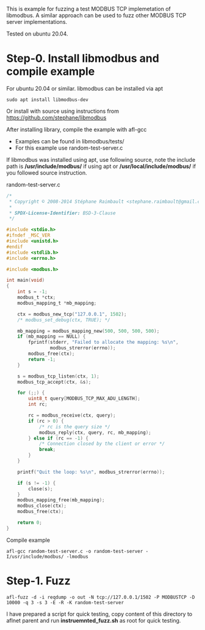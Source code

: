 This is example for fuzzing a test MODBUS TCP implemetation of libmodbus.
A similar approach can be used to fuzz other MODBUS TCP server implementations.

Tested on ubuntu 20.04.

# Step-0. Install libmodbus and compile example

For ubuntu 20.04 or similar. libmodbus can be installed via apt

```
sudo apt install libmodbus-dev
```

Or install with source using instructions from https://github.com/stephane/libmodbus

After installing library, compile the example with afl-gcc

- Examples can be found in libmodbus/tests/
- For this example use random-test-server.c

If libmodbus was installed using apt, use following source, note the include path is **/usr/include/modbus/** if using apt or **/usr/local/include/modbus/** if you followed source instruction.

random-test-server.c

```c
/*
 * Copyright © 2008-2014 Stéphane Raimbault <stephane.raimbault@gmail.com>
 *
 * SPDX-License-Identifier: BSD-3-Clause
 */

#include <stdio.h>
#ifndef _MSC_VER
#include <unistd.h>
#endif
#include <stdlib.h>
#include <errno.h>

#include <modbus.h>

int main(void)
{
    int s = -1;
    modbus_t *ctx;
    modbus_mapping_t *mb_mapping;

    ctx = modbus_new_tcp("127.0.0.1", 1502);
    /* modbus_set_debug(ctx, TRUE); */

    mb_mapping = modbus_mapping_new(500, 500, 500, 500);
    if (mb_mapping == NULL) {
        fprintf(stderr, "Failed to allocate the mapping: %s\n",
                modbus_strerror(errno));
        modbus_free(ctx);
        return -1;
    }

    s = modbus_tcp_listen(ctx, 1);
    modbus_tcp_accept(ctx, &s);

    for (;;) {
        uint8_t query[MODBUS_TCP_MAX_ADU_LENGTH];
        int rc;

        rc = modbus_receive(ctx, query);
        if (rc > 0) {
            /* rc is the query size */
            modbus_reply(ctx, query, rc, mb_mapping);
        } else if (rc == -1) {
            /* Connection closed by the client or error */
            break;
        }
    }

    printf("Quit the loop: %s\n", modbus_strerror(errno));

    if (s != -1) {
        close(s);
    }
    modbus_mapping_free(mb_mapping);
    modbus_close(ctx);
    modbus_free(ctx);

    return 0;
}
```

Compile example

```
afl-gcc random-test-server.c -o random-test-server -I/usr/include/modbus/ -lmodbus
```

# Step-1. Fuzz

```
afl-fuzz -d -i reqdump -o out -N tcp://127.0.0.1/1502 -P MODBUSTCP -D 10000 -q 3 -s 3 -E -R -K random-test-server
```

I have prepared a script for quick testing, copy content of this directory to aflnet parent and run **instruemnted_fuzz.sh** as root for quick testing.